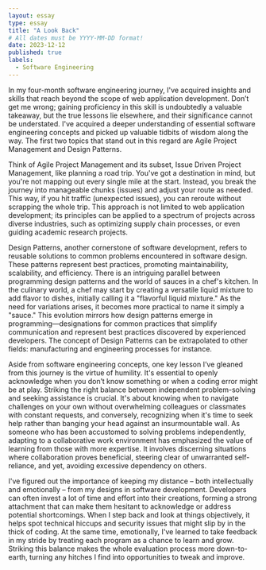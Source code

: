 ```yaml
---
layout: essay
type: essay
title: "A Look Back"
# All dates must be YYYY-MM-DD format!
date: 2023-12-12
published: true
labels:
  - Software Engineering
---
```


In my four-month software engineering journey, I've acquired insights and skills that reach beyond the scope of web application development. Don’t get me wrong; gaining proficiency in this skill is undoubtedly a valuable takeaway, but the true lessons lie elsewhere, and their significance cannot be understated. I've acquired a deeper understanding of essential software engineering concepts and picked up valuable tidbits of wisdom along the way. The first two topics that stand out in this regard are Agile Project Management and Design Patterns.

Think of Agile Project Management and its subset, Issue Driven Project Management, like planning a road trip. You've got a destination in mind, but you're not mapping out every single mile at the start. Instead, you break the journey into manageable chunks (issues) and adjust your route as needed. This way, if you hit traffic (unexpected issues), you can reroute without scrapping the whole trip. This approach is not limited to web application development; its principles can be applied to a spectrum of projects across diverse industries, such as optimizing supply chain processes, or even guiding academic research projects.

Design Patterns, another cornerstone of software development, refers to reusable solutions to common problems encountered in software design. These patterns represent best practices, promoting maintainability, scalability, and efficiency. There is an intriguing parallel between programming design patterns and the world of sauces in a chef's kitchen. In the culinary world, a chef may start by creating a versatile liquid mixture to add flavor to dishes, initially calling it a "flavorful liquid mixture." As the need for variations arises, it becomes more practical to name it simply a "sauce." This evolution mirrors how design patterns emerge in programming—designations for common practices that simplify communication and represent best practices discovered by experienced developers. The concept of Design Patterns can be extrapolated to other fields: manufacturing and engineering processes for instance.

Aside from software engineering concepts, one key lesson I’ve gleaned from this journey is the virtue of humility. It's essential to openly acknowledge when you don’t know something or when a coding error might be at play. Striking the right balance between independent problem-solving and seeking assistance is crucial. It's about knowing when to navigate challenges on your own without overwhelming colleagues or classmates with constant requests, and conversely, recognizing when it's time to seek help rather than banging your head against an insurmountable wall. As someone who has been accustomed to solving problems independently, adapting to a collaborative work environment has emphasized the value of learning from those with more expertise. It involves discerning situations where collaboration proves beneficial, steering clear of unwarranted self-reliance, and yet, avoiding excessive dependency on others.

I've figured out the importance of keeping my distance – both intellectually and emotionally – from my designs in software development. Developers can often invest a lot of time and effort into their creations, forming a strong attachment that can make them hesitant to acknowledge or address potential shortcomings. When I step back and look at things objectively, it helps spot technical hiccups and security issues that might slip by in the thick of coding. At the same time, emotionally, I've learned to take feedback in my stride by treating each program as a chance to learn and grow. Striking this balance makes the whole evaluation process more down-to-earth, turning any hitches I find into opportunities to tweak and improve.
